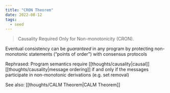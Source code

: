 ```yaml
---
title: "CRON Theorem"
date: 2022-08-12
tags:
  - seed
---
```


> Causality Required Only for Non-monotonicity (CRON).

Eventual consistency can be *guaranteed* in any program by protecting non-monotonic statements (“points of order”) with consensus protocols

Rephrased: Program semantics require [[thoughts/causality|causal]] [[thoughts/causality|message ordering]] if and only if the messages participate in non-monotonic derivations (e.g. set removal)

See also: [[thoughts/CALM Theorem|CALM Theorem]]
